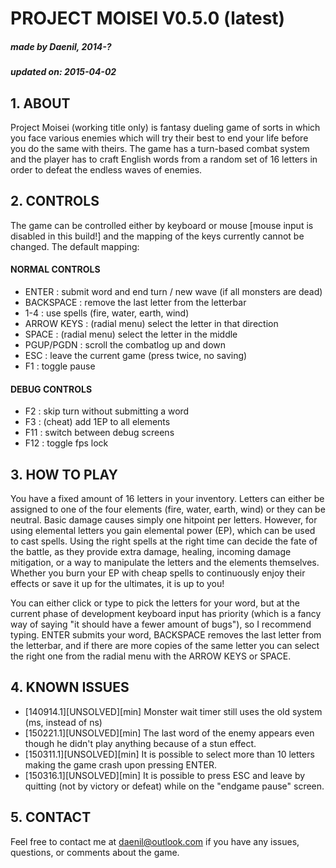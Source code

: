 # PROJECT MOISEI V0.5.0 (latest)
##### made by Daenil, 2014-?
##### updated on: 2015-04-02

## 1. ABOUT

Project Moisei (working title only) is fantasy dueling game of sorts in which you face various enemies which will try their best to end your life before you do the same with theirs. The game has a turn-based combat system and the player has to craft English words from a random set of 16 letters in order to defeat the endless waves of enemies.

## 2. CONTROLS

The game can be controlled either by keyboard or mouse [mouse input is disabled in this build!] and the mapping of the keys currently cannot be changed. The default mapping:

#### NORMAL CONTROLS
* ENTER : submit word and end turn / new wave (if all monsters are dead)
* BACKSPACE : remove the last letter from the letterbar
* 1-4 : use spells (fire, water, earth, wind)
* ARROW KEYS : (radial menu) select the letter in that direction
* SPACE : (radial menu) select the letter in the middle
* PGUP/PGDN : scroll the combatlog up and down
* ESC : leave the current game (press twice, no saving)
* F1 : toggle pause

#### DEBUG CONTROLS
* F2 : skip turn without submitting a word
* F3 : (cheat) add 1EP to all elements
* F11 : switch between debug screens
* F12 : toggle fps lock

## 3. HOW TO PLAY

You have a fixed amount of 16 letters in your inventory. Letters can either be assigned to one of the four elements (fire, water, earth, wind) or they can be neutral. Basic damage causes simply one hitpoint per letters. However, for using elemental letters you gain elemental power (EP), which can be used to cast spells. Using the right spells at the right time can decide the fate of the battle, as they provide extra damage, healing, incoming damage mitigation, or a way to manipulate the letters and the elements themselves. Whether you burn your EP with cheap spells to continuously enjoy their effects or save it up for the ultimates, it is up to you!

You can either click or type to pick the letters for your word, but at the current phase of development keyboard input has priority (which is a fancy way of saying "it should have a fewer amount of bugs"), so I recommend typing. ENTER submits your word, BACKSPACE removes the last letter from the letterbar, and if there are more copies of the same letter you can select the right one from the radial menu with the ARROW KEYS or SPACE.

## 4. KNOWN ISSUES

* [140914.1][UNSOLVED][min] Monster wait timer still uses the old system (ms, instead of ns)
* [150221.1][UNSOLVED][min] The last word of the enemy appears even though he didn't play anything because of a stun effect.
* [150311.1][UNSOLVED][min]	It is possible to select more than 10 letters making the game crash upon pressing ENTER.
* [150316.1][UNSOLVED][min]	It is possible to press ESC and leave by quitting (not by victory or defeat) while on the "endgame pause" screen.

## 5. CONTACT

Feel free to contact me at daenil@outlook.com if you have any issues, questions, or comments about the game.
